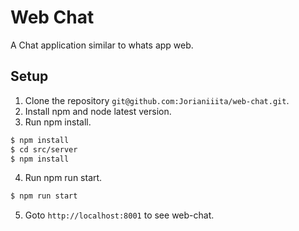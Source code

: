 # Web Chat
A Chat application similar to whats app web.

## Setup
1. Clone the repository `git@github.com:Jorianiiita/web-chat.git`.
2. Install npm and node latest version.
3. Run npm install.
```sh
$ npm install
$ cd src/server
$ npm install
```
4. Run npm run start.
```sh
$ npm run start
```
5. Goto `http://localhost:8001` to see web-chat.
